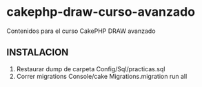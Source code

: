 cakephp-draw-curso-avanzado
===========================

Contenidos para el curso CakePHP DRAW avanzado


INSTALACION
-----------

1. Restaurar dump de carpeta Config/Sql/practicas.sql
2. Correr migrations Console/cake Migrations.migration run all

